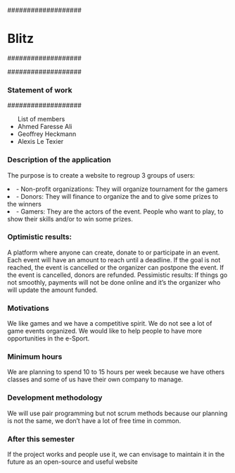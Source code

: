 ###################
<h1>Blitz</h1>
###################

###################
<h3>Statement of work</h3>
###################

<ul>List of members
<li>Ahmed Faresse Ali</li>
<li>Geoffrey Heckmann</li>
<li>Alexis Le Texier</li></ul>


<h3>Description of the application</h3>

The purpose is to create a website to regroup 3 groups of users:
<li>- Non-profit organizations: They will organize tournament for the gamers</li>
<li>- Donors: They will finance to organize the and to give some prizes to the winners</li>
<li>- Gamers: They are the actors of the event. People who want to play, to show their skills and/or to win some prizes.</li>

<h3>Optimistic results:</h3>
A platform where anyone can create, donate to or participate in an event. Each event will have an amount to reach until a deadline. If the goal is not reached, the event is cancelled or the organizer can postpone the event. If the event is cancelled, donors are refunded.
Pessimistic results:
If things go not smoothly, payments will not be done online and it’s the organizer who will update the amount funded.

<h3>Motivations</h3>
We like games and we have a competitive spirit. We do not see a lot of game events organized. We would like to help people to have more opportunities in the e-Sport.

<h3>Minimum hours</h3>
We are planning to spend 10 to 15 hours per week because we have others classes and some of us have their own company to manage.

<h3>Development methodology</h3>
We will use pair programming but not scrum methods because our planning is not the same, we don’t have a lot of free time in common.

<h3>After this semester</h3>
If the project works and people use it, we can envisage to maintain it in the future as an open-source and useful website
